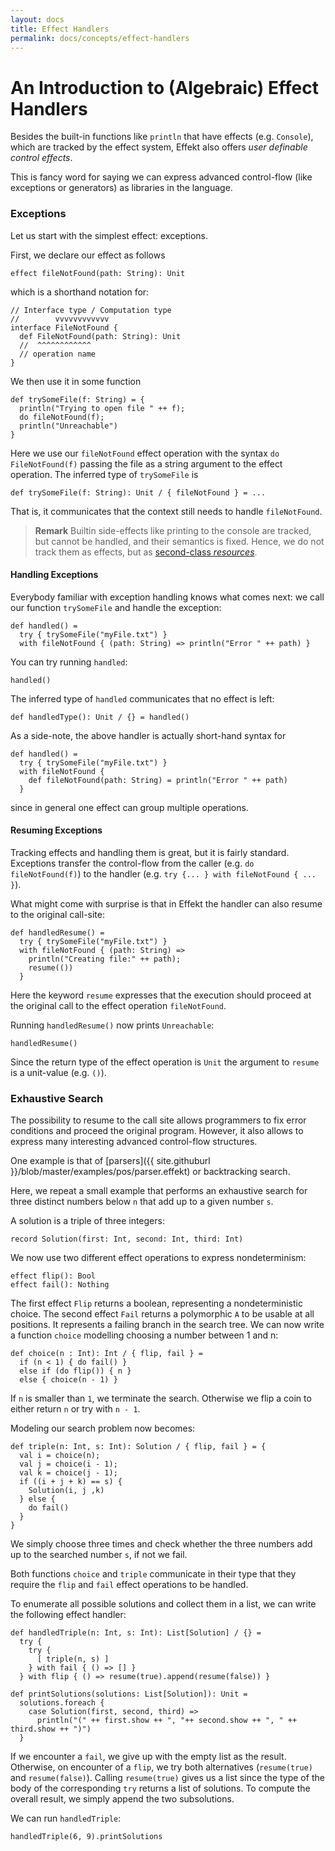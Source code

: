 ```yaml
---
layout: docs
title: Effect Handlers
permalink: docs/concepts/effect-handlers
---
```


# An Introduction to (Algebraic) Effect Handlers
Besides the built-in functions like `println` that have effects (e.g. `Console`),
which are tracked by the effect system, Effekt also offers _user definable control effects_.

This is fancy word for saying we can express advanced control-flow
(like exceptions or generators) as libraries in the language.

### Exceptions
Let us start with the simplest effect: exceptions.

First, we declare our effect as follows

```
effect fileNotFound(path: String): Unit
```
which is a shorthand notation for:
```effekt:sketch
// Interface type / Computation type
//        vvvvvvvvvvvv
interface FileNotFound {
  def FileNotFound(path: String): Unit
  //  ^^^^^^^^^^^^
  // operation name
}
```
We then use it in some function

```effekt
def trySomeFile(f: String) = {
  println("Trying to open file " ++ f);
  do fileNotFound(f);
  println("Unreachable")
}
```
Here we use our `fileNotFound` effect operation with the syntax `do FileNotFound(f)`
passing the file as a string argument to the effect operation.
The inferred type of `trySomeFile` is

```effekt:sketch
def trySomeFile(f: String): Unit / { fileNotFound } = ...
```
That is, it communicates that the context still needs to handle `fileNotFound`.

> **Remark**
> Builtin side-effects like printing to the console are tracked, but cannot
> be handled, and their semantics is fixed. Hence, we do not track them as
> effects, but as [second-class _resources_](https://doi.org/10.1145/3527320).

#### Handling Exceptions
Everybody familiar with exception handling knows what comes next: we call
our function `trySomeFile` and handle the exception:

```
def handled() =
  try { trySomeFile("myFile.txt") }
  with fileNotFound { (path: String) => println("Error " ++ path) }
```
You can try running `handled`:
```effekt:repl
handled()
```
The inferred type of `handled` communicates that no effect is left:
```
def handledType(): Unit / {} = handled()
```
As a side-note, the above handler is actually short-hand syntax for
```effekt:sketch
def handled() =
  try { trySomeFile("myFile.txt") }
  with fileNotFound {
    def fileNotFound(path: String) = println("Error " ++ path)
  }
```
since in general one effect can group multiple operations.


#### Resuming Exceptions
Tracking effects and handling them is great, but it is fairly standard.
Exceptions transfer the control-flow from the caller (e.g. `do fileNotFound(f)`)
to the handler (e.g. `try {... } with fileNotFound { ... }`).

What might come with surprise is that in Effekt the handler can also resume
to the original call-site:

```effekt
def handledResume() =
  try { trySomeFile("myFile.txt") }
  with fileNotFound { (path: String) =>
    println("Creating file:" ++ path);
    resume(())
  }
```
Here the keyword `resume` expresses that the execution should proceed at the
original call to the effect operation `fileNotFound`.

Running `handledResume()` now prints `Unreachable`:
```effekt:repl
handledResume()
```
Since the return type of the effect operation is `Unit` the argument to
`resume` is a unit-value (e.g. `()`).

### Exhaustive Search
The possibility to resume to the call site allows programmers to fix error
conditions and proceed the original program. However, it also allows to express
many interesting advanced control-flow structures.

One example is that of [parsers]({{ site.githuburl }}/blob/master/examples/pos/parser.effekt)
or backtracking search.

Here, we repeat a small example that performs an exhaustive search for
three distinct numbers below `n` that add up to a given number `s`.

A solution is a triple of three integers:
```
record Solution(first: Int, second: Int, third: Int)
```
We now use two different effect operations to express nondeterminism:

```
effect flip(): Bool
effect fail(): Nothing
```
The first effect `Flip` returns a boolean, representing a nondeterministic
choice. The second effect `Fail` returns a polymorphic `A` to be usable at
all positions. It represents a failing branch in the search tree.
We can now write a function `choice` modelling choosing a number
between 1 and n:

```effekt
def choice(n : Int): Int / { flip, fail } =
  if (n < 1) { do fail() }
  else if (do flip()) { n }
  else { choice(n - 1) }
```
If `n` is smaller than `1`, we terminate the search. Otherwise we flip a coin
to either return `n` or try with `n - 1`.

Modeling our search problem now becomes:

```effekt
def triple(n: Int, s: Int): Solution / { flip, fail } = {
  val i = choice(n);
  val j = choice(i - 1);
  val k = choice(j - 1);
  if ((i + j + k) == s) {
    Solution(i, j ,k)
  } else {
    do fail()
  }
}
```
We simply choose three times and check whether the three numbers add up to the
searched number `s`, if not we fail.

Both functions `choice` and `triple` communicate in their type that they require
the `flip` and `fail` effect operations to be handled.

To enumerate all possible solutions and collect them in a list, we can write
the following effect handler:

```
def handledTriple(n: Int, s: Int): List[Solution] / {} =
  try {
    try {
      [ triple(n, s) ]
    } with fail { () => [] }
  } with flip { () => resume(true).append(resume(false)) }

def printSolutions(solutions: List[Solution]): Unit =
  solutions.foreach {
    case Solution(first, second, third) =>
      println("(" ++ first.show ++ ", "++ second.show ++ ", " ++ third.show ++ ")")
  }
```
If we encounter a `fail`, we give up with the empty list as the result. Otherwise,
on encounter of a `flip`, we try both alternatives (`resume(true)` and `resume(false)`).
Calling `resume(true)` gives us a list since the type of the body of the
corresponding `try` returns a list of solutions. To compute the overall result,
we simply append the two subsolutions.

We can run `handledTriple`:

```effekt:repl
handledTriple(6, 9).printSolutions
```
